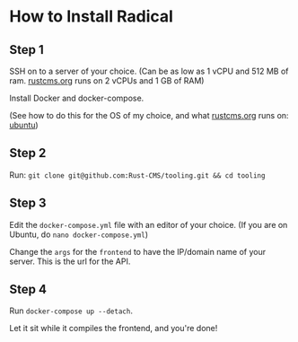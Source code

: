 # How to Install Radical

## Step 1

SSH on to a server of your choice. (Can be as low as 1 vCPU and 512 MB of ram. [rustcms.org](http://rustcms.org) runs on 2 vCPUs and 1 GB of RAM)

Install Docker and docker-compose.

(See how to do this for the OS of my choice, and what [rustcms.org](http://rustcms.org) runs on: [ubuntu](https://docs.docker.com/engine/install/ubuntu/))

## Step 2

Run: `git clone git@github.com:Rust-CMS/tooling.git && cd tooling`

## Step 3

Edit the `docker-compose.yml` file with an editor of your choice. (If you are on Ubuntu, do `nano docker-compose.yml`)

Change the `args` for the `frontend` to have the IP/domain name of your server. This is the url for the API.

## Step 4

Run `docker-compose up --detach`.

Let it sit while it compiles the frontend, and you're done!
